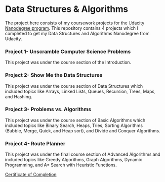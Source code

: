# Data Structures & Algorithms

The project here consists of my coursework projects for the [Udacity Nanodegree program](https://www.udacity.com/course/data-structures-and-algorithms-nanodegree--nd256).
This repository contains 4 projects which I completed to get my Data Structures and Algorithms Nanodegree from Udacity.

### Project 1- Unscramble Computer Science Problems
This project was under the course section of the Introduction.

### Project 2- Show Me the Data Structures
This project was under the course section of Data Structures which included topics like Arrays, Linked Lists, Queues, Recursion, Trees, Maps, and Hashing.

### Project 3- Problems vs. Algorithms
This project was under the course section of Basic Algorithms which included topics like Binary Search, Heaps, Tries, Sorting Algorithms (Bubble, Merge, Quick, and Heap sort), and Divide and Conquer Algorithms.

### Project 4- Route Planner
This project was under the final course section of Advanced Algorithms and included topics like Greedy Algorithms, Graph Algorithms, Dynamic Programming, and A* Search with Heuristic Functions.

[Certificate of Completion](confirm.udacity.com/e/c65e9c66-5a24-11ee-bfe4-73ca804983f4)
